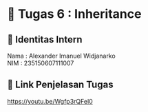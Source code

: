 # 📁 Tugas 6 : Inheritance

## 👤 Identitas Intern
Nama : Alexander Imanuel Widjanarko           
NIM  : 235150607111007

## 🔗 Link Penjelasan Tugas

https://youtu.be/Wgfp3rQFel0

